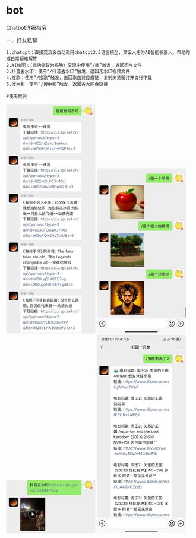# bot

Chatbot详细指令

  一、好友私聊
  
    1.chatgpt：直接交流会自动调用chatgpt3.5语言模型，预设人格为AI智能机器人，帮助完成日常疑难解答
    2.AI绘图：（此功能较为鸡肋）交流中使用“/画”触发，返回图片文件
    3.抖音去水印：使用“/抖音去水印”触发，返回无水印视频文件
    4.搜歌：使用“/搜歌”触发，返回歌曲对应直链，复制浏览器打开自行下载
    5.搜电影：使用“/搜电影”触发，返回各大网盘链接

    #使用案例
  <img src="docx/搜歌.jpg" width="240px"> <img src="docx/AI绘画.jpg" width="240px"> <img src="docx/抖音去水印.jpg" width="240px"> <img src="docx/搜电影.jpg" width="240px"> 
  
  
  

